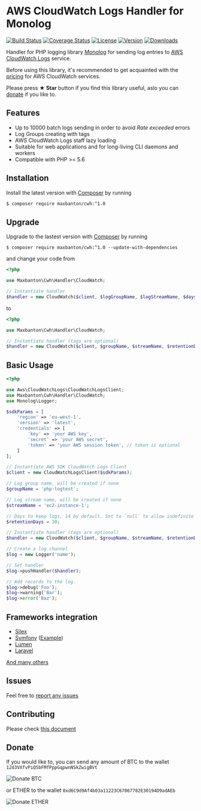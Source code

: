 # AWS CloudWatch Logs Handler for Monolog

[![Build Status](https://img.shields.io/travis/maxbanton/cwh/master.svg)](https://travis-ci.org/maxbanton/cwh)
[![Coverage Status](https://img.shields.io/coveralls/maxbanton/cwh/master.svg)](https://coveralls.io/github/maxbanton/cwh?branch=master)
[![License](https://img.shields.io/packagist/l/maxbanton/cwh.svg)](https://github.com/maxbanton/cwh/blob/master/LICENSE)
[![Version](https://img.shields.io/packagist/v/maxbanton/cwh.svg)](https://packagist.org/packages/maxbanton/cwh)
[![Downloads](https://img.shields.io/packagist/dt/maxbanton/cwh.svg)](https://packagist.org/packages/maxbanton/cwh/stats)

Handler for PHP logging library [Monolog](https://github.com/Seldaek/monolog) for sending log entries to 
[AWS CloudWatch Logs](http://docs.aws.amazon.com/AmazonCloudWatch/latest/logs/WhatIsCloudWatchLogs.html) service.

Before using this library, it's recommended to get acquainted with the [pricing](https://aws.amazon.com/en/cloudwatch/pricing/) for AWS CloudWatch services.

Please press **&#9733; Star** button if you find this library useful, aslo you can [donate](#donate) if you like to.

## Features
* Up to 10000 batch logs sending in order to avoid _Rate exceeded_ errors 
* Log Groups creating with tags
* AWS CloudWatch Logs staff lazy loading
* Suitable for web applications and for long-living CLI daemons and workers
* Compatible with PHP >= 5.6

## Installation
Install the latest version with [Composer](https://getcomposer.org/) by running

```bash
$ composer require maxbanton/cwh:^1.0
```

## Upgrade
Upgrade to the lastest version with [Composer](https://getcomposer.org/) by running

```
$ composer require maxbanton/cwh:^1.0 --update-with-dependencies
```

and change your code from

```php
<?php

use Maxbanton\Cwh\Handler\CloudWatch;

// Instantiate handler
$handler = new CloudWatch($client, $logGroupName, $logStreamName, $daysToRetention);
```
to

```php
<?php

use Maxbanton\Cwh\Handler\CloudWatch;

// Instantiate handler (tags are optional)
$handler = new CloudWatch($client, $groupName, $streamName, $retentionDays, 10000, ['my-awesome-tag' => 'tag-value']);
```

## Basic Usage
```php
<?php

use Aws\CloudWatchLogs\CloudWatchLogsClient;
use Maxbanton\Cwh\Handler\CloudWatch;
use Monolog\Logger;

$sdkParams = [
    'region' => 'eu-west-1',
    'version' => 'latest',
    'credentials' => [
        'key' => 'your AWS key',
        'secret' => 'your AWS secret',
        'token' => 'your AWS session token', // token is optional
    ]
];

// Instantiate AWS SDK CloudWatch Logs Client
$client = new CloudWatchLogsClient($sdkParams);

// Log group name, will be created if none
$groupName = 'php-logtest';

// Log stream name, will be created if none
$streamName = 'ec2-instance-1';

// Days to keep logs, 14 by default. Set to `null` to allow indefinite retention.
$retentionDays = 30;

// Instantiate handler (tags are optional)
$handler = new CloudWatch($client, $groupName, $streamName, $retentionDays, 10000, ['my-awesome-tag' => 'tag-value']);

// Create a log channel
$log = new Logger('name');

// Set handler
$log->pushHandler($handler);

// Add records to the log
$log->debug('Foo');
$log->warning('Bar');
$log->error('Baz');
```

## Frameworks integration
 - [Silex](http://silex.sensiolabs.org/doc/master/providers/monolog.html#customization)
 - [Symfony](http://symfony.com/doc/current/logging.html) ([Example](https://github.com/maxbanton/cwh/issues/10#issuecomment-296173601))
 - [Lumen](https://lumen.laravel.com/docs/5.2/errors)
 - [Laravel](https://laravel.com/docs/5.4/errors)
  
 [And many others](https://github.com/Seldaek/monolog#framework-integrations)
 
## Issues
Feel free to [report any issues](https://github.com/maxbanton/cwh/issues/new)

## Contributing
Please check [this document](https://github.com/maxbanton/cwh/blob/master/CONTRIBUTING.md)

## Donate
If you would like to, you can send any amount of BTC to the wallet `12d3VXfvPiQ5bFMfPppGqpwnNSkZwigBVt`

![Donate BTC](https://monosnap.com/file/uv8lk8VrWzEywdUCmkfy4NCRg9qok3.png)

or ETHER to the wallet `0xd6C9d9Af4b03a11223C67067782E30194D9adAEb`

![Donate ETHER](https://monosnap.com/image/4nsT44MoNd7Y4OkC9rJWmy1yyvCh8r.png)
